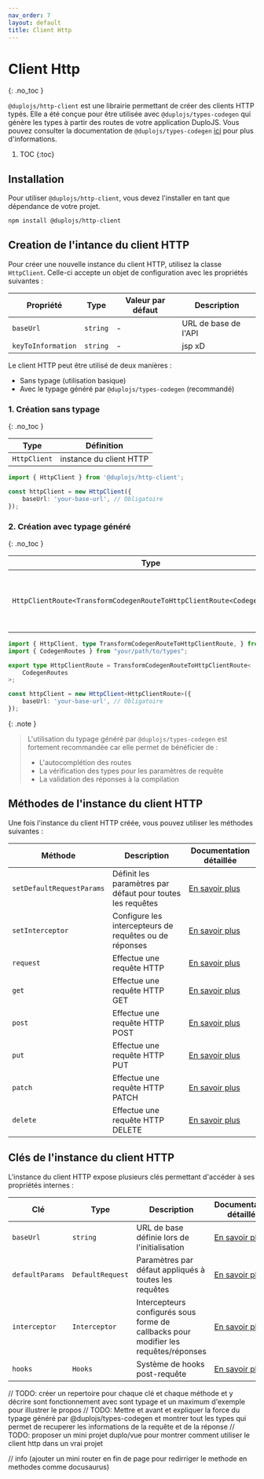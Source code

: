 ```yaml
---
nav_order: 7
layout: default
title: Client Http
---
```


# Client Http
{: .no_toc }

`@duplojs/http-client` est une librairie permettant de créer des clients HTTP typés. Elle a été conçue pour être utilisée avec `@duplojs/types-codegen` qui génère les types à partir des routes de votre application DuploJS. Vous pouvez consulter la documentation de `@duplojs/types-codegen` [ici](https://docs.duplojs.dev/fr/latest/resources/generate-types/) pour plus d'informations.

1. TOC
{:toc}

## Installation

Pour utiliser `@duplojs/http-client`, vous devez l'installer en tant que dépendance de votre projet.

```bash
npm install @duplojs/http-client
```

## Creation de l'intance du client HTTP

Pour créer une nouvelle instance du client HTTP, utilisez la classe `HttpClient`.
Celle-ci accepte un objet de configuration avec les propriétés suivantes :

| Propriété | Type | Valeur par défaut | Description |
|-----------|-----------|-----------|-------------|
| `baseUrl` | `string` | - | URL de base de l'API |
| `keyToInformation` | `string` | - | jsp xD |

Le client HTTP peut être utilisé de deux manières :
- Sans typage (utilisation basique)
- Avec le typage généré par `@duplojs/types-codegen` (recommandé)

### 1. Création sans typage
{: .no_toc }

| Type | Définition |
|------|------------|
| `HttpClient` | instance du client HTTP |

```typescript
import { HttpClient } from '@duplojs/http-client';

const httpClient = new HttpClient({
    baseUrl: 'your-base-url', // Obligatoire
});
```

### 2. Création avec typage généré
{: .no_toc }

| Type | Définition |
|------|------------|
| `HttpClientRoute<TransformCodegenRouteToHttpClientRoute<CodegenRoutes>` | instance du client HTTP avec les routes typées |

```typescript
import { HttpClient, type TransformCodegenRouteToHttpClientRoute, } from '@duplojs/http-client';
import { CodegenRoutes } from "your/path/to/types";

export type HttpClientRoute = TransformCodegenRouteToHttpClientRoute<
    CodegenRoutes
>;

const httpClient = new HttpClient<HttpClientRoute>({
    baseUrl: 'your-base-url', // Obligatoire
});
```

{: .note }
>L'utilisation du typage généré par `@duplojs/types-codegen` est fortement recommandée car elle permet de bénéficier de :
> - L'autocomplétion des routes
> - La vérification des types pour les paramètres de requête
> - La validation des réponses à la compilation

## Méthodes de l'instance du client HTTP

Une fois l'instance du client HTTP créée, vous pouvez utiliser les méthodes suivantes :

| Méthode | Description | Documentation détaillée |
|---------|-------------|------------------------|
| `setDefaultRequestParams` | Définit les paramètres par défaut pour toutes les requêtes | [En savoir plus](./http-client/default-params) |
| `setInterceptor` | Configure les intercepteurs de requêtes ou de réponses | [En savoir plus](./http-client/interceptors) |
| `request` | Effectue une requête HTTP | [En savoir plus](./http-client/request) |
| `get` | Effectue une requête HTTP GET | [En savoir plus](./http-client/get) |
| `post` | Effectue une requête HTTP POST | [En savoir plus](./http-client/post) |
| `put` | Effectue une requête HTTP PUT | [En savoir plus](./http-client/put) |
| `patch` | Effectue une requête HTTP PATCH | [En savoir plus](./http-client/patch) |
| `delete` | Effectue une requête HTTP DELETE | [En savoir plus](./http-client/delete) |

## Clés de l'instance du client HTTP

L'instance du client HTTP expose plusieurs clés permettant d'accéder à ses propriétés internes :

| Clé | Type | Description | Documentation détaillée |
|-----|------|-------------|------------------------|
| `baseUrl` | `string` | URL de base définie lors de l'initialisation | [En savoir plus](./http-client/base-url) |
| `defaultParams` | `DefaultRequest` | Paramètres par défaut appliqués à toutes les requêtes | [En savoir plus](./http-client/default-params) |
| `interceptor` | `Interceptor` | Intercepteurs configurés sous forme de callbacks pour modifier les requêtes/réponses | [En savoir plus](./http-client/interceptors) |
| `hooks` | `Hooks` | Système de hooks post-requête | [En savoir plus](./http-client/hooks) |

// TODO: créer un repertoire pour chaque clé et chaque méthode et y décrire sont fonctionnement avec sont typage et un maximum d'exemple pour illustrer le propos
// TODO: Mettre et avant et expliquer la force du typage généré par @duplojs/types-codegen et montrer tout les types qui permet de recuperer les informations de la requête et de la réponse
// TODO: proposer un mini projet duplo/vue pour montrer comment utiliser le client http dans un vrai projet

// info (ajouter un mini router en fin de page pour redirriger le methode en methodes comme docusaurus)
